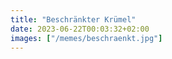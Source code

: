 ```yaml
---
title: "Beschränkter Krümel"
date: 2023-06-22T00:03:32+02:00
images: ["/memes/beschraenkt.jpg"]
---
```

